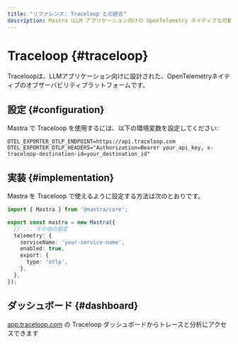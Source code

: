 ```yaml
---
title: "リファレンス: Traceloop との統合"
description: Mastra（LLM アプリケーション向けの OpenTelemetry ネイティブな可観測性プラットフォーム）と Traceloop の統合に関するドキュメント。
---
```


# Traceloop \{#traceloop\}

Traceloopは、LLMアプリケーション向けに設計された、OpenTelemetryネイティブのオブザーバビリティプラットフォームです。

## 設定 \{#configuration\}

Mastra で Traceloop を使用するには、以下の環境変数を設定してください:

```env
OTEL_EXPORTER_OTLP_ENDPOINT=https://api.traceloop.com
OTEL_EXPORTER_OTLP_HEADERS="Authorization=Bearer your_api_key, x-traceloop-destination-id=your_destination_id"
```

## 実装 \{#implementation\}

Mastra を Traceloop で使えるように設定する方法は次のとおりです。

```typescript
import { Mastra } from '@mastra/core';

export const mastra = new Mastra({
  // ... その他の設定
  telemetry: {
    serviceName: 'your-service-name',
    enabled: true,
    export: {
      type: 'otlp',
    },
  },
});
```

## ダッシュボード \{#dashboard\}

[app.traceloop.com](https://app.traceloop.com) の Traceloop ダッシュボードからトレースと分析にアクセスできます